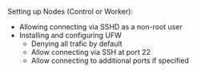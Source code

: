Setting up Nodes (Control or Worker):
 - Allowing connecting via SSHD as a non-root user
 - Installing and configuring UFW
   - Denying all trafic by default
   - Allow connecting via SSH at port 22
   - Allow connecting to additional ports if specified
